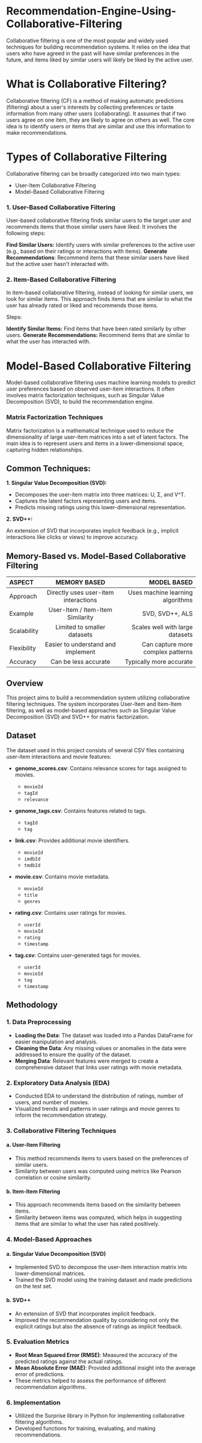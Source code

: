# Recommendation-Engine-Using-Collaborative-Filtering
Collaborative filtering is one of the most popular and widely used techniques for building recommendation systems.
It relies on the idea that users who have agreed in the past will have similar preferences in the future, and items liked by similar users will likely be liked by the active user. 

# What is Collaborative Filtering?
Collaborative filtering (CF) is a method of making automatic predictions (filtering) about a user's interests by collecting preferences or taste information from many other users (collaborating). 
It assumes that if two users agree on one item, they are likely to agree on others as well. 
The core idea is to identify users or items that are similar and use this information to make recommendations.

# Types of Collaborative Filtering
Collaborative filtering can be broadly categorized into two main types:

- User-Item Collaborative Filtering
- Model-Based Collaborative Filtering

 ### 1. User-Based Collaborative Filtering
User-based collaborative filtering finds similar users to the target user and recommends items that those similar users have liked. It involves the following steps:

**Find Similar Users:** Identify users with similar preferences to the active user (e.g., based on their ratings or interactions with items).
**Generate Recommendations**: Recommend items that these similar users have liked but the active user hasn't interacted with.



### 2. Item-Based Collaborative Filtering
In item-based collaborative filtering, instead of looking for similar users, we look for similar items. 
This approach finds items that are similar to what the user has already rated or liked and recommends those items.

Steps:

**Identify Similar Items:** Find items that have been rated similarly by other users.
**Generate Recommendations:** Recommend items that are similar to what the user has interacted with.

# Model-Based Collaborative Filtering
Model-based collaborative filtering uses machine learning models to predict user preferences based on observed user-item interactions.
It often involves matrix factorization techniques, such as Singular Value Decomposition (SVD), to build the recommendation engine.

   ### Matrix Factorization Techniques
Matrix factorization is a mathematical technique used to reduce the dimensionality of large user-item matrices into a set of latent factors. 
The main idea is to represent users and items in a lower-dimensional space, capturing hidden relationships.

## Common Techniques:
**1. Singular Value Decomposition (SVD):**

- Decomposes the user-item matrix into three matrices: U, Σ, and V^T.
- Captures the latent factors representing users and items.
- Predicts missing ratings using this lower-dimensional representation.

**2. SVD++:**

An extension of SVD that incorporates implicit feedback (e.g., implicit interactions like clicks or views) to improve accuracy.


## Memory-Based vs. Model-Based Collaborative Filtering

| ASPECT      | MEMORY BASED                           | MODEL BASED                      |
|:------------|:--------------------------------------:|---------------------------------:|
| Approach    | Directly uses user-item interactions	 |  Uses machine learning algorithms|
| Example     | User-Item / Item-Item Similarity	     |  SVD, SVD++, ALS                 |
|Scalability  | Limited to smaller datasets	           |  Scales well with large datasets |
|Flexibility  | Easier to understand and implement	   | Can capture more complex patterns|
|Accuracy     |Can be less accurate	                   | Typically more accurate          |



## Overview

This project aims to build a recommendation system utilizing collaborative filtering techniques. The system incorporates User-Item and Item-Item filtering, as well as model-based approaches such as Singular Value Decomposition (SVD) and SVD++ for matrix factorization. 

## Dataset

The dataset used in this project consists of several CSV files containing user-item interactions and movie features:

- **genome_scores.csv**: Contains relevance scores for tags assigned to movies.
  - `movieId`
  - `tagId`
  - `relevance`
  
- **genome_tags.csv**: Contains features related to tags.
  - `tagId`
  - `tag`

- **link.csv**: Provides additional movie identifiers.
  - `movieId`
  - `imdbId`
  - `tmdbId`

- **movie.csv**: Contains movie metadata.
  - `movieId`
  - `title`
  - `genres`

- **rating.csv**: Contains user ratings for movies.
  - `userId`
  - `movieId`
  - `rating`
  - `timestamp`

- **tag.csv**: Contains user-generated tags for movies.
  - `userId`
  - `movieId`
  - `tag`
  - `timestamp`

## Methodology

### 1. Data Preprocessing

- **Loading the Data**: The dataset was loaded into a Pandas DataFrame for easier manipulation and analysis.
- **Cleaning the Data**: Any missing values or anomalies in the data were addressed to ensure the quality of the dataset.
- **Merging Data**: Relevant features were merged to create a comprehensive dataset that links user ratings with movie metadata.

### 2. Exploratory Data Analysis (EDA)

- Conducted EDA to understand the distribution of ratings, number of users, and number of movies.
- Visualized trends and patterns in user ratings and movie genres to inform the recommendation strategy.

### 3. Collaborative Filtering Techniques

#### a. User-Item Filtering

- This method recommends items to users based on the preferences of similar users.
- Similarity between users was computed using metrics like Pearson correlation or cosine similarity.
  
#### b. Item-Item Filtering

- This approach recommends items based on the similarity between items.
- Similarity between items was computed, which helps in suggesting items that are similar to what the user has rated positively.

### 4. Model-Based Approaches

#### a. Singular Value Decomposition (SVD)

- Implemented SVD to decompose the user-item interaction matrix into lower-dimensional matrices.
- Trained the SVD model using the training dataset and made predictions on the test set.

#### b. SVD++

- An extension of SVD that incorporates implicit feedback.
- Improved the recommendation quality by considering not only the explicit ratings but also the absence of ratings as implicit feedback.

### 5. Evaluation Metrics

- **Root Mean Squared Error (RMSE)**: Measured the accuracy of the predicted ratings against the actual ratings.
- **Mean Absolute Error (MAE)**: Provided additional insight into the average error of predictions.
- These metrics helped to assess the performance of different recommendation algorithms.

### 6. Implementation

- Utilized the Surprise library in Python for implementing collaborative filtering algorithms.
- Developed functions for training, evaluating, and making recommendations.

